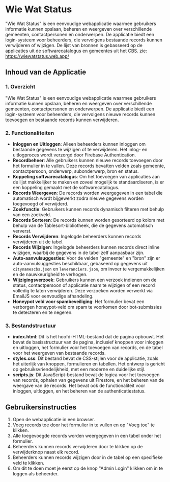 # Wie Wat Status

"Wie Wat Status" is een eenvoudige webapplicatie waarmee gebruikers informatie kunnen opslaan, beheren en weergeven over verschillende gemeenten, contactpersonen en onderwerpen. De applicatie biedt een login-systeem voor beheerders, die vervolgens bestaande records kunnen verwijderen of wijzigen. De lijst van bronnen is gebasseerd op de applicaties uit de softwarecatalogus en gemeentes uit het CBS. zie: https://wiewatstatus.web.app/

## Inhoud van de Applicatie

### 1. Overzicht

"Wie Wat Status" is een eenvoudige webapplicatie waarmee gebruikers informatie kunnen opslaan, beheren en weergeven over verschillende gemeenten, contactpersonen en onderwerpen. De applicatie biedt een login-systeem voor beheerders, die vervolgens nieuwe records kunnen toevoegen en bestaande records kunnen verwijderen.

### 2. Functionaliteiten

- **Inloggen en Uitloggen**: Alleen beheerders kunnen inloggen om bestaande gegevens te wijzigen of te verwijderen. Het inlog- en uitlogproces wordt verzorgd door Firebase Authentication.
- **Recordbeheer**: Alle gebruikers kunnen nieuwe records toevoegen door het formulier in te vullen. Deze records bevatten velden zoals gemeente, contactpersoon, onderwerp, subonderwerp, bron en status.
- **Koppeling softwarecatalogus**: Om het toevoegen van applicaties aan de lijst makkelijker te maken en zoveel mogelijk te standaardiseren, is er een koppeling gemaakt met de softwarecatalogus.
- **Records Weergeven**: De records worden weergegeven in een tabel die automatisch wordt bijgewerkt zodra nieuwe gegevens worden toegevoegd of verwijderd.
- **Zoekfunctie**: Gebruikers kunnen records dynamisch filteren met behulp van een zoekveld.
- **Records Sorteren**: De records kunnen worden gesorteerd op kolom met behulp van de Tablesort-bibliotheek, die de gegevens automatisch ververst.
- **Records Verwijderen**: Ingelogde beheerders kunnen records verwijderen uit de tabel.
- **Records Wijzigen**: Ingelogde beheerders kunnen records direct inline wijzigen, waarbij de gegevens in de tabel zelf aanpasbaar zijn.
- **Auto-aanvulsuggesties**: Voor de velden "gemeente" en "bron" zijn er auto-aanvulsuggesties beschikbaar, gebaseerd op gegevens uit `citynamescbs.json` en `leveranciers.json`, om invoer te vergemakkelijken en de nauwkeurigheid te verhogen.
- **Wijzigingsverzoek**: Gebruikers kunnen een verzoek indienen om de status, contactpersoon of applicatie naam te wijzigen of een record volledig te laten verwijderen. Deze verzoeken worden verwerkt via EmailJS voor eenvoudige afhandeling.
- **Honeypot veld voor spambeveiliging**: Het formulier bevat een verborgen honeypot-veld om spam te voorkomen door bot-submissies te detecteren en te negeren.

### 3. Bestandstructuur

- **index.html**: Dit is het hoofd-HTML-bestand dat de pagina opbouwt. Het bevat de basisstructuur van de pagina, inclusief knoppen voor inloggen en uitloggen, het formulier voor het toevoegen van records, en de tabel voor het weergeven van bestaande records.
- **styles.css**: Dit bestand bevat de CSS-stijlen voor de applicatie, zoals het uiterlijk van knoppen, formulieren en tabellen. Het ontwerp is gericht op gebruiksvriendelijkheid, met een moderne en duidelijke stijl.
- **scripts.js**: Dit JavaScript-bestand bevat de logica voor het toevoegen van records, ophalen van gegevens uit Firestore, en het beheren van de weergave van de records. Het bevat ook de functionaliteit voor inloggen, uitloggen, en het beheren van de authenticatiestatus.

## Gebruikersinstructies

1. Open de webapplicatie in een browser.
2. Voeg records toe door het formulier in te vullen en op "Voeg toe" te klikken.
3. Alle toegevoegde records worden weergegeven in een tabel onder het formulier.
4. Beheerders kunnen records verwijderen door te klikken op de verwijderknop naast elk record.
5. Beheerders kunnen records wijzigen door in de tabel op een specifieke veld te klikken.
6. Om dit te doen moet je eerst op de knop "Admin Login" klikken om in te loggen als beheerder.
